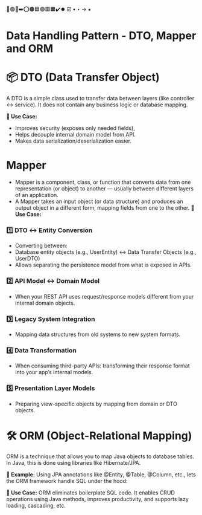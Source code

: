 🔵🟢🔴➡️⭕🟠🟦🟣🟥🟧✔️⏺️ ☑️ • ‣ → ⁕

# Data Handling Pattern - DTO, Mapper and ORM

# 📦 DTO (Data Transfer Object)

A DTO is a simple class used to transfer data between layers (like controller ↔ service). It does not contain any business logic or database mapping.

**🧰 Use Case:**

- Improves security (exposes only needed fields),
- Helps decouple internal domain model from API.
- Makes data serialization/deserialization easier.

# Mapper

- Mapper is a component, class, or function that converts data from one representation (or object) to another — usually between different layers of an application.
- A Mapper takes an input object (or data structure) and produces an output object in a different form, mapping fields from one to the other.
  **🧰 Use Case:**

### 1️⃣ DTO ↔ Entity Conversion

- Converting between:
- Database entity objects (e.g., UserEntity) ↔ Data Transfer Objects (e.g., UserDTO)
- Allows separating the persistence model from what is exposed in APIs.

### 2️⃣ API Model ↔ Domain Model

- When your REST API uses request/response models different from your internal domain objects.

### 3️⃣ Legacy System Integration

- Mapping data structures from old systems to new system formats.

### 4️⃣ Data Transformation

- When consuming third-party APIs: transforming their response format into your app’s internal models.

### 5️⃣ Presentation Layer Models

- Preparing view-specific objects by mapping from domain or DTO objects.

# 🛠️ ORM (Object-Relational Mapping)

ORM is a technique that allows you to map Java objects to database tables. In Java, this is done using libraries like Hibernate/JPA.

**🧪 Example:**
Using JPA annotations like @Entity, @Table, @Column, etc., lets the ORM framework handle SQL under the hood:

**🧰 Use Case:**
ORM eliminates boilerplate SQL code. It enables CRUD operations using Java methods, improves productivity, and supports lazy loading, cascading, etc.
